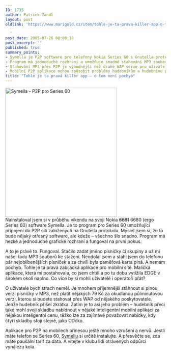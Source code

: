 ```yaml
---
ID: 1735
author: Patrick Zandl
layout: post
oldlink: 'https://www.marigold.cz/item/tohle-je-ta-prava-killer-app-o-tom-neni-pochyb

  '
post_date: 2005-07-26 08:00:18
post_excerpt: ''
published: true
summary_points:
- Symella je P2P software pro telefony Nokia Series 60 s Gnutella protokolem.
- Program má jednoduché rozhraní a umožňuje snadné stahování MP3 souborů.
- Stahování MP3 přes P2P je výhodnější než drahé WAP verze pro uživatele.
- Mobilní P2P aplikace mohou způsobit problémy hudebníkům a hudebnímu průmyslu.
title: "Tohle je ta pravá killer app – o tom není pochyb"
---
```


<div class="rightbox"><img src="/wp-content/uploads/20050726-symella.jpg" alt="Symella - P2P pro Series 60" width="350" height="406" /></div>Nainstaloval jsem si v průběhu víkendu na svoji Nokia <strike>6681</strike> 6680 (ergo Series 60) software Symella. Je to program pro Series 60 umožňující připojení do P2P sítí založených na Gnutella protokolu. Myslel jsem si, že to bude nějaký otřesný software, ale kdeže – všechno šlo snadno. Program má hezké a jednoduché grafické rozhraní a fungoval na první pokus. </p>

<p>A to je právě to. Fungoval. Stačilo zadat jméno písničky či skupiny a už mi našel řadu MP3 souborů ke stažení. Neodolal jsem a stáhl jsem do telefonu pár nejoblíbenějších písniček a za chvíli byla paměťová karta plná. A nemám pochyb. Tohle je ta pravá zabijácká aplikace pro mobilní sítě. Maličká aplikace, která mi postahovala, co jsem chtěl a po tu dobu vytížila EDGE v širokém okolí naplno. Co více by si mohli uživatelé i operátoři přát?</p>

<p>O uživatele bych strach neměl. Je mnohem příjemnější stáhnout si plnou verzi písničky v MP3, než platit nějakých 79 Kč za okudlanou půlminutovou verzi, kterou si budete stahovat přes WAP od nějakého poskytovatele. Jenže hudebník přišel zkrátka. Zatím je to asi jeho problém – hudebník přeci také mohl svoji skladbu nabídnout v nějaké inteligentní mobilní aplikaci za nějakou inteligentní cenu, těžko lze za zajímavé považovat nabídky, kdy čtyři skladby stojí stejně, jako CDčko. </p>

<p>Aplikace pro P2P na mobilech přinesou ještě mnoho vzrušení a nervů. Jestli máte telefon se Series 60, <a href="http://symella.aut.bme.hu/">Symellu</a> si určitě instalujte. A přesvěčte se, zda máte paušální tarif za data. A vítejte v klubu lidí otrávených odpůrci vynálezu kola.
</p>